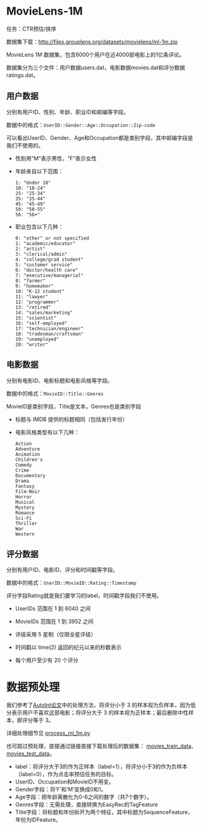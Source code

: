 # MovieLens-1M

任务：CTR预估/排序

数据集下载：http://files.grouplens.org/datasets/movielens/ml-1m.zip

MovieLens 1M 数据集，包含6000个用户在近4000部电影上的1亿条评论。

数据集分为三个文件：用户数据users.dat，电影数据movies.dat和评分数据ratings.dat。

## 用户数据

分别有用户ID、性别、年龄、职业ID和邮编等字段。

数据中的格式：`UserID::Gender::Age::Occupation::Zip-code`

可以看出UserID、Gender、Age和Occupation都是类别字段，其中邮编字段是我们不使用的。

- 性别用“M”表示男性，“F”表示女性

- 年龄来自以下范围：

  ```
  1: "Under 18"
  18: "18-24"
  25: "25-34"
  35: "35-44"
  45: "45-49"
  50: "50-55"
  56: "56+"
  ```

- 职业包含以下几种：

  ```
  0: "other" or not specified
  1: "academic/educator"
  2: "artist"
  3: "clerical/admin"
  4: "college/grad student"
  5: "customer service"
  6: "doctor/health care"
  7: "executive/managerial"
  8: "farmer"
  9: "homemaker"
  10: "K-12 student"
  11: "lawyer"
  12: "programmer"
  13: "retired"
  14: "sales/marketing"
  15: "scientist"
  16: "self-employed"
  17: "technician/engineer"
  18: "tradesman/craftsman"
  19: "unemployed"
  20: "writer"
  ```

## 电影数据

分别有电影ID、电影标题和电影风格等字段。

数据中的格式：`MovieID::Title::Genres`

MovieID是类别字段，Title是文本，Genres也是类别字段

- 标题与 IMDB 提供的标题相同（包括发行年份）

- 电影风格类型有以下几种：

  ```
  Action
  Adventure
  Animation
  Children's
  Comedy
  Crime
  Documentary
  Drama
  Fantasy
  Film-Noir
  Horror
  Musical
  Mystery
  Romance
  Sci-Fi
  Thriller
  War
  Western
  ```

## 评分数据

分别有用户ID、电影ID、评分和时间戳等字段。

数据中的格式：`UserID::MovieID::Rating::Timestamp`

评分字段Rating就是我们要学习的label，时间戳字段我们不使用。

- UserIDs 范围在 1 到 6040 之间

- MovieIDs 范围在 1 到 3952 之间

- 评级采用 5 星制（仅限全星评级）

- 时间戳以 time(2) 返回的纪元以来的秒数表示

- 每个用户至少有 20 个评分

# 数据预处理

我们参考了[AutoInt论文](https://dl.acm.org/doi/pdf/10.1145/3357384.3357925)中的处理方法，将评分小于 3 的样本视为负样本，因为低分表示用户不喜欢这部电影；将评分大于 3 的样本视为正样本；最后删除中性样本，即评分等于 3。

详细处理细节见 [process_ml_1m.py](process_ml_1m.py)

也可跳过预处理，直接通过链接直接下载处理后的数据集： [movies_train_data](https://easy-rec.oss-cn-hangzhou.aliyuncs.com/data/movielens_1m/movies_train_data)、[movies_test_data](https://easy-rec.oss-cn-hangzhou.aliyuncs.com/data/movielens_1m/movies_test_data)。

- label：将评分大于3的作为正样本（label=1），将评分小于3的作为负样本（label=0），作为点击率预估任务的目标。
- UserID、Occupation和MovieID不用变。
- Gender字段：将‘F’和‘M’变换成0和1。
- Age字段：把年龄离散化为0-6之间的数字（共7个数字）。
- Genres字段：无需处理，直接转换为EasyRec的TagFeature
- Title字段：将标题和年份拆开为两个特征，其中标题为SequenceFeature，年份为IDFeature。
